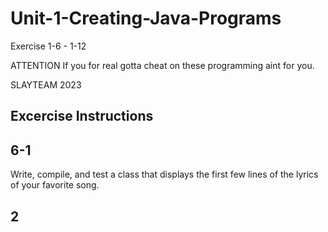 # Unit-1-Creating-Java-Programs
Exercise 1-6 - 1-12

ATTENTION
If you for real gotta cheat on these programming aint for you.

SLAYTEAM 2023

Excercise Instructions
---------------------------------------------------------------
6-1
--
Write, compile, and test a class that displays the first few lines of the lyrics of your favorite song.

2
--
